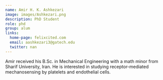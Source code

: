 ```yaml
---
name: Amir H. K. Ashkezari
image: images/Ashkezari.png
description: PhD Student
role: phd
group: alum
links:
  home-page: felixcited.com
  email: aashkezari3@gatech.edu
  twitter: nan
---
```


Amir received his B.Sc. in Mechanical Engineering with a math minor from Sharif University, Iran. He is interested in studying receptor-mediated mechanosensing by platelets and endothelial cells.
